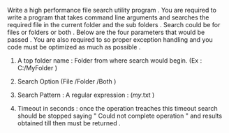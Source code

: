Write a high performance file search utility program . You are required to write a program that takes command line arguments and searches the required file in the current folder and the sub folders . Search could be for files or folders or both . Below are the four parameters that would be passed . You are also required to so proper exception handling and you code must be optimized as much as possible . 

1) A top folder name : Folder from where search would begin. (Ex : C:/MyFolder ) 

2) Search Option (File /Folder /Both ) 

3) Search Pattern : A regular expression : (*my*.txt ) 

4) Timeout in seconds : once the operation treaches this timeout search should be stopped saying " Could not complete operation " and results obtained till then must be returned .